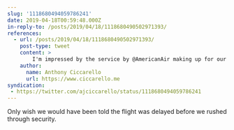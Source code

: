```yaml
---
slug: '1118680494059786241'
date: 2019-04-18T00:59:48.000Z
in-reply-to: /posts/2019/04/18/1118680490502971393/
references:
  - url: /posts/2019/04/18/1118680490502971393/
    post-type: tweet
    content: >
        I'm impressed by the service by @AmericanAir making up for our delayed flight. Provided meals and snacks for all the customers.
    author:
      name: Anthony Ciccarello
      url: https://www.ciccarello.me
syndication:
 - https://twitter.com/ajciccarello/status/1118680494059786241
---
```


Only wish we would have been told the flight was delayed before we rushed through security.
